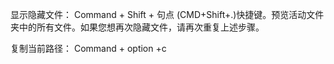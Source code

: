显示隐藏文件：
Command + Shift + 句点 (CMD+Shift+.)快捷键。预览活动文件夹中的所有文件。如果您想再次隐藏文件，请再次重复上述步骤。

复制当前路径：
Command + option +c
